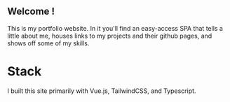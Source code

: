 ## Welcome !

This is my portfolio website. In it you'll find an easy-access SPA that tells
a little about me, houses links to my projects and their github pages, 
and shows off some of my skills. 

# Stack

I built this site primarily with Vue.js, TailwindCSS, and Typescript. 